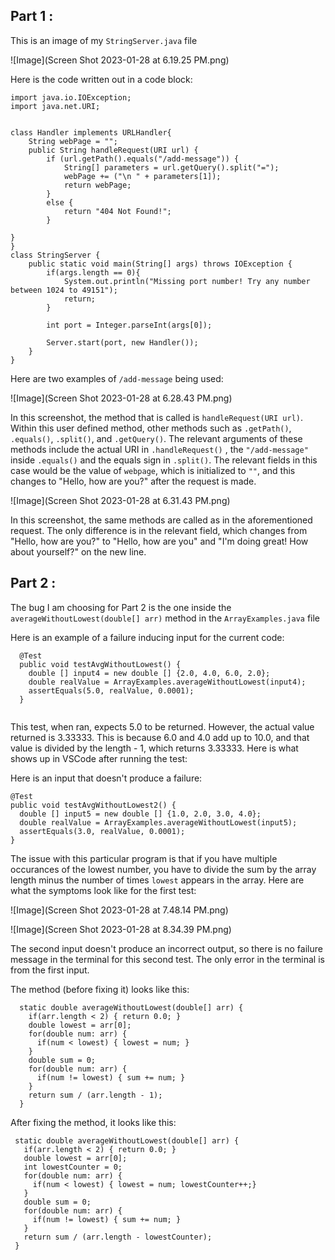 __Part 1__ : 
---

This is an image of my `StringServer.java` file

![Image](Screen Shot 2023-01-28 at 6.19.25 PM.png)

Here is the code written out in a code block:
```
import java.io.IOException;
import java.net.URI;


class Handler implements URLHandler{
    String webPage = "";
    public String handleRequest(URI url) {
        if (url.getPath().equals("/add-message")) {
            String[] parameters = url.getQuery().split("=");
            webPage += ("\n " + parameters[1]);
            return webPage;
        }
        else {
            return "404 Not Found!"; 
        }
        
}
}
class StringServer {
    public static void main(String[] args) throws IOException {
        if(args.length == 0){
            System.out.println("Missing port number! Try any number between 1024 to 49151");
            return;
        }

        int port = Integer.parseInt(args[0]);

        Server.start(port, new Handler());
    }
}
```
Here are two examples of `/add-message` being used:

![Image](Screen Shot 2023-01-28 at 6.28.43 PM.png)

In this screenshot, the method that is called is `handleRequest(URI url)`. Within this user defined method, other methods such as `.getPath()`, `.equals()`, `.split()`, and `.getQuery()`. The relevant arguments of these methods include the actual URI in `.handleRequest()` , the `"/add-message"` 
inside `.equals()` and the equals sign in `.split()`. The relevant fields in this case would be the value of `webpage`, which is initialized to `""`, and this changes to "Hello, how are you?" after the request is made.

![Image](Screen Shot 2023-01-28 at 6.31.43 PM.png)

In this screenshot, the same methods are called as in the aforementioned request. The only difference is in the relevant field, which changes from "Hello, how are you?" to "Hello, how are you" and "I'm doing great! How about yourself?" on the new line.


__Part 2__ : 
---

The bug I am choosing for Part 2 is the one inside the `averageWithoutLowest(double[] arr)` method in the `ArrayExamples.java` file

Here is an example of a failure inducing input for the current code:

```
  @Test
  public void testAvgWithoutLowest() {
    double [] input4 = new double [] {2.0, 4.0, 6.0, 2.0};
    double realValue = ArrayExamples.averageWithoutLowest(input4);
    assertEquals(5.0, realValue, 0.0001);
  }
  
  ```
  This test, when ran, expects 5.0 to be returned. However, the actual value returned is 3.33333. This is because 6.0 and 4.0 add up to 10.0, and that value is divided by the length - 1, which returns 3.33333. Here is what shows up in VSCode after running the test:
  
  
  
  Here is an input that doesn't produce a failure:
  
  ```
  @Test
  public void testAvgWithoutLowest2() {
    double [] input5 = new double [] {1.0, 2.0, 3.0, 4.0};
    double realValue = ArrayExamples.averageWithoutLowest(input5);
    assertEquals(3.0, realValue, 0.0001);
  }
  
  ```
  
  
 
The issue with this particular program is that if you have multiple occurances of the lowest number, you have to divide the sum by the array length minus the number of times `lowest` appears in the array. Here are what the symptoms look like for the first test:

 ![Image](Screen Shot 2023-01-28 at 7.48.14 PM.png)
 
 
![Image](Screen Shot 2023-01-28 at 8.34.39 PM.png)
 
The second input doesn't produce an incorrect output, so there is no failure message in the terminal for this second test. The only error in the terminal is from the first input.

The method (before fixing it) looks like this:

```
  static double averageWithoutLowest(double[] arr) {
    if(arr.length < 2) { return 0.0; }
    double lowest = arr[0];
    for(double num: arr) {
      if(num < lowest) { lowest = num; }
    }
    double sum = 0;
    for(double num: arr) {
      if(num != lowest) { sum += num; }
    }
    return sum / (arr.length - 1);
  }
 ``` 
  
  After fixing the method, it looks like this:
  
 ```
  static double averageWithoutLowest(double[] arr) {
    if(arr.length < 2) { return 0.0; }
    double lowest = arr[0];
    int lowestCounter = 0;
    for(double num: arr) {
      if(num < lowest) { lowest = num; lowestCounter++;}
    }
    double sum = 0;
    for(double num: arr) {
      if(num != lowest) { sum += num; }
    }
    return sum / (arr.length - lowestCounter);
  }
 ```
 

  
